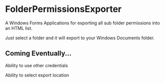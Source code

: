 # FolderPermissionsExporter

A Windows Forms Applications for exporting all sub folder permissions into an HTML list.

Just select a folder and it will export to your Windows Documents folder.



Coming Eventually...
--------------------
Ability to use other credentials

Ability to select export location

